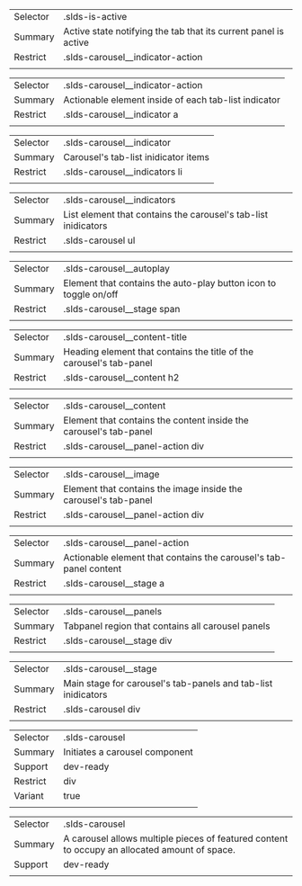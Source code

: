 
|  |  |
|-------|-------|
| Selector | .slds-is-active |
| Summary | Active state notifying the tab that its current panel is active |
| Restrict | .slds-carousel__indicator-action |
|  |  |


|  |  |
|-------|-------|
| Selector | .slds-carousel__indicator-action |
| Summary | Actionable element inside of each tab-list indicator |
| Restrict | .slds-carousel__indicator a |
|  |  |


|  |  |
|-------|-------|
| Selector | .slds-carousel__indicator |
| Summary | Carousel's tab-list inidicator items |
| Restrict | .slds-carousel__indicators li |
|  |  |


|  |  |
|-------|-------|
| Selector | .slds-carousel__indicators |
| Summary | List element that contains the carousel's tab-list inidicators |
| Restrict | .slds-carousel ul |
|  |  |


|  |  |
|-------|-------|
| Selector | .slds-carousel__autoplay |
| Summary | Element that contains the auto-play button icon to toggle on/off |
| Restrict | .slds-carousel__stage span |
|  |  |


|  |  |
|-------|-------|
| Selector | .slds-carousel__content-title |
| Summary | Heading element that contains the title of the carousel's tab-panel |
| Restrict | .slds-carousel__content h2 |
|  |  |


|  |  |
|-------|-------|
| Selector | .slds-carousel__content |
| Summary | Element that contains the content inside the carousel's tab-panel |
| Restrict | .slds-carousel__panel-action div |
|  |  |


|  |  |
|-------|-------|
| Selector | .slds-carousel__image |
| Summary | Element that contains the image inside the carousel's tab-panel |
| Restrict | .slds-carousel__panel-action div |
|  |  |


|  |  |
|-------|-------|
| Selector | .slds-carousel__panel-action |
| Summary | Actionable element that contains the carousel's tab-panel content |
| Restrict | .slds-carousel__stage a |
|  |  |


|  |  |
|-------|-------|
| Selector | .slds-carousel__panels |
| Summary | Tabpanel region that contains all carousel panels |
| Restrict | .slds-carousel__stage div |
|  |  |


|  |  |
|-------|-------|
| Selector | .slds-carousel__stage |
| Summary | Main stage for carousel's tab-panels and tab-list inidicators |
| Restrict | .slds-carousel div |
|  |  |


|  |  |
|-------|-------|
| Selector | .slds-carousel |
| Summary | Initiates a carousel component |
| Support | dev-ready |
| Restrict | div |
| Variant | true |
|  |  |


|  |  |
|-------|-------|
| Selector | .slds-carousel |
| Summary | A carousel allows multiple pieces of featured content to occupy an allocated amount of space. |
| Support | dev-ready |
|  |  |

